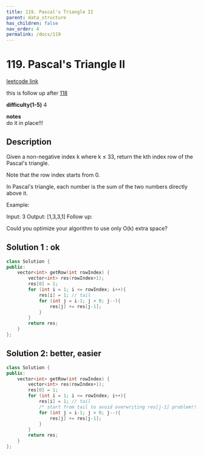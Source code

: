 ```yaml
---
title: 119. Pascal's Triangle II
parent: data_structure
has_children: false
nav_order: 4
permalink: /docs/119
---
```

# 119. Pascal's Triangle II
[leetcode link](https://leetcode.com/problems/pascals-triangle-ii/)

this is follow up after [118](/docs/118)

**difficulty(1-5)** 
4

**notes**   
do it in place!!!

## Description
Given a non-negative index k where k ≤ 33, return the kth index row of the Pascal's triangle.

Note that the row index starts from 0.


In Pascal's triangle, each number is the sum of the two numbers directly above it.

Example:

Input: 3
Output: [1,3,3,1]
Follow up:

Could you optimize your algorithm to use only O(k) extra space?

## Solution 1 : ok
```c++
class Solution {
public:
    vector<int> getRow(int rowIndex) {
        vector<int> res(rowIndex+1);
        res[0] = 1;
        for (int i = 1; i <= rowIndex; i++){
            res[i] = 1; // tail
            for (int j = i-1; j > 0; j--){
                res[j] += res[j-1];
            }
        }
        return res;
    }
};
```

## Solution 2: better, easier
```c++
class Solution {
public:
    vector<int> getRow(int rowIndex) {
        vector<int> res(rowIndex+1);
        res[0] = 1;
        for (int i = 1; i <= rowIndex; i++){
            res[i] = 1; // tail
            /* start from tail to avoid overwriting res[j-1] problem!!!!! */
            for (int j = i-1; j > 0; j--){
                res[j] += res[j-1];
            }
        }
        return res;
    }
};
```
<!-- 
Default label
{: .label }

Blue label
{: .label .label-blue }

Stable
{: .label .label-green }

New release
{: .label .label-purple }

Coming soon
{: .label .label-yellow }

Deprecated
{: .label .label-red } -->
